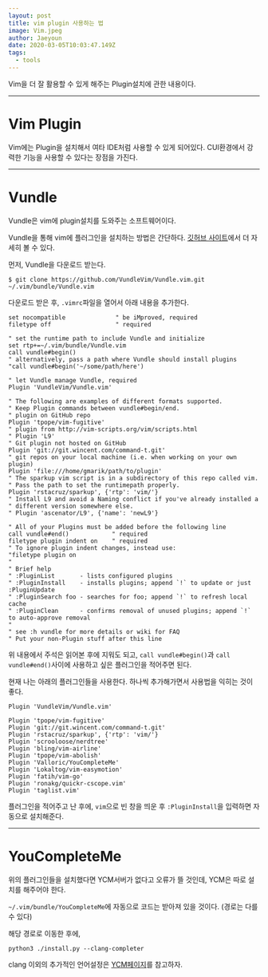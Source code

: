 ```yaml
---
layout: post
title: vim plugin 사용하는 법
image: Vim.jpeg
author: Jaeyoun
date: 2020-03-05T10:03:47.149Z
tags: 
  - tools
---
```


Vim을 더 잘 활용할 수 있게 해주는 Plugin설치에 관한 내용이다.

---

# Vim Plugin
Vim에는 Plugin을 설치해서 여타 IDE처럼 사용할 수 있게 되어있다.
CUI환경에서 강력한 기능을 사용할 수 있다는 장점을 가진다.

---

# Vundle
Vundle은 vim에 plugin설치를 도와주는 소프트웨어이다.

Vundle을 통해 vim에 플러그인을 설치하는 방법은 간단하다. [깃허브 사이트](https://github.com/VundleVim/Vundle.vim)에서 더 자세히 볼 수 있다.

먼저, Vundle을 다운로드 받는다.

```
$ git clone https://github.com/VundleVim/Vundle.vim.git ~/.vim/bundle/Vundle.vim 
```

다운로드 받은 후, ```.vimrc```파일을 열어서 아래 내용을 추가한다.

```
set nocompatible              " be iMproved, required
filetype off                  " required

" set the runtime path to include Vundle and initialize
set rtp+=~/.vim/bundle/Vundle.vim
call vundle#begin()
" alternatively, pass a path where Vundle should install plugins
"call vundle#begin('~/some/path/here')

" let Vundle manage Vundle, required
Plugin 'VundleVim/Vundle.vim'

" The following are examples of different formats supported.
" Keep Plugin commands between vundle#begin/end.
" plugin on GitHub repo
Plugin 'tpope/vim-fugitive'
" plugin from http://vim-scripts.org/vim/scripts.html
" Plugin 'L9'
" Git plugin not hosted on GitHub
Plugin 'git://git.wincent.com/command-t.git'
" git repos on your local machine (i.e. when working on your own plugin)
Plugin 'file:///home/gmarik/path/to/plugin'
" The sparkup vim script is in a subdirectory of this repo called vim.
" Pass the path to set the runtimepath properly.
Plugin 'rstacruz/sparkup', {'rtp': 'vim/'}
" Install L9 and avoid a Naming conflict if you've already installed a
" different version somewhere else.
" Plugin 'ascenator/L9', {'name': 'newL9'}

" All of your Plugins must be added before the following line
call vundle#end()            " required
filetype plugin indent on    " required
" To ignore plugin indent changes, instead use:
"filetype plugin on
"
" Brief help
" :PluginList       - lists configured plugins
" :PluginInstall    - installs plugins; append `!` to update or just :PluginUpdate
" :PluginSearch foo - searches for foo; append `!` to refresh local cache
" :PluginClean      - confirms removal of unused plugins; append `!` to auto-approve removal
"
" see :h vundle for more details or wiki for FAQ
" Put your non-Plugin stuff after this line
```

위 내용에서 주석은 읽어본 후에 지워도 되고, ```call vundle#begin()```과 ```call vundle#end()```사이에 사용하고 싶은 플러그인을 적어주면 된다.

현재 나는 아래의 플러그인들을 사용한다. 하나씩 추가해가면서 사용법을 익히는 것이 좋다.

```
Plugin 'VundleVim/Vundle.vim'

Plugin 'tpope/vim-fugitive'
Plugin 'git://git.wincent.com/command-t.git'
Plugin 'rstacruz/sparkup', {'rtp': 'vim/'}
Plugin 'scrooloose/nerdtree'
Plugin 'bling/vim-airline' 
Plugin 'tpope/vim-abolish'
Plugin 'Valloric/YouCompleteMe'
Plugin 'Lokaltog/vim-easymotion'
Plugin 'fatih/vim-go'
Plugin 'ronakg/quickr-cscope.vim'
Plugin 'taglist.vim'
```

플러그인을 적어주고 난 후에, ```vim```으로 빈 창을 띄운 후 ```:PluginInstall```을 입력하면 자동으로 설치해준다.

---

# YouCompleteMe
위의 플러그인들을 설치했다면 YCM서버가 없다고 오류가 뜰 것인데, YCM은 따로 설치를 해주어야 한다.

```~/.vim/bundle/YouCompleteMe```에 자동으로 코드는 받아져 있을 것이다. (경로는 다를 수 있다)

해당 경로로 이동한 후에,
```
python3 ./install.py --clang-completer
```

clang 이외의 추가적인 언어설정은 [YCM페이지](https://github.com/ycm-core/YouCompleteMe)를 참고하자.